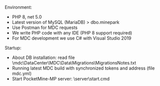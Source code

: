 Environment: 
- PHP 8, net 5.0
- Latest version of MySQL (MariaDB) > dbo.minepark
- Use Postman for MDC requests
- We write PHP code with any IDE (PHP 8 support required)
- For MDC development we use C# with Visual Studio 2019

Startup:
- About DB installation: read file \mdc\DataCenter\MDC\Data\Migrations\MigrationsNotes.txt
- Running latest MDC build with synchronized tokens and address (file mdc.yml)
- Start PocketMine-MP server: \server\start.cmd